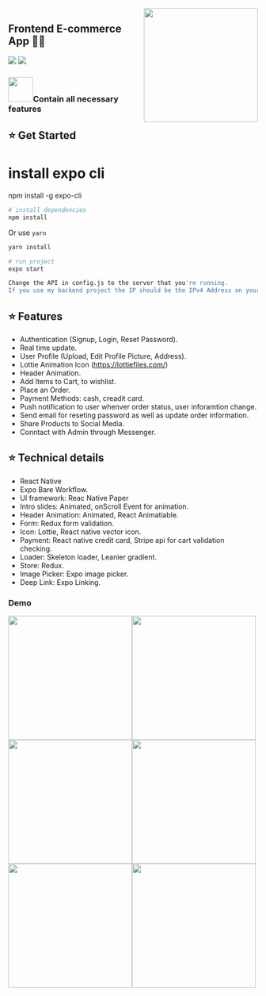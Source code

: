 <img align='right' src="https://media.giphy.com/media/M9gbBd9nbDrOTu1Mqx/giphy.gif" width="230">
 
## Frontend E-commerce App 👨‍💻

[![](https://img.shields.io/badge/Facebook-AnhQuanNguyen-blue)](https://www.facebook.com/anhquan291/)
[![](https://img.shields.io/badge/Gmail-anhquan291%40gmail.com-red)](mailto:anhquan291@gmail.com)

### <img src="https://media.giphy.com/media/VgCDAzcKvsR6OM0uWg/giphy.gif" width="50">Contain all necessary features 

## :star: Get Started


# install expo cli
npm install -g expo-cli

``` bash
# install dependencies
npm install
```
Or use `yarn`
``` bash
yarn install
```
``` bash
# run project
expo start
```
``` bash
Change the API in config.js to the server that you're running. 
If you use my backend project the IP should be the IPv4 Address on your computer (cmd -> ipconfig)
```

## :star: Features
- Authentication (Signup, Login, Reset Password).
- Real time update.
- User Profile (Upload, Edit Profile Picture, Address).
- Lottie Animation Icon (https://lottiefiles.com/)
- Header Animation.
- Add Items to Cart, to wishlist. 
- Place an Order.
- Payment Methods:  cash, creadit card.
- Push notification to user whenver order status, user inforamtion change. 
- Send email for reseting password as well as update order information.
- Share Products to Social Media.
- Conntact with Admin through Messenger. 

## :star: Technical details
- React Native
- Expo Bare Workflow.
- UI framework: Reac Native Paper
- Intro slides: Animated, onScroll Event for animation.
- Header Animation: Animated, React Animatiable.
- Form: Redux form validation.
- Icon: Lottie, React native vector icon.
- Payment: React native credit card, Stripe api for cart validation checking.
- Loader: Skeleton loader, Leanier gradient.
- Store: Redux. 
- Image Picker: Expo image picker.
- Deep Link: Expo Linking.




### Demo
<div style="display: flex; flex-wrap: wrap">
 <img src="https://i.imgur.com/oJqL4FG.png"  width="250">
 <img src="https://i.imgur.com/p3EwDuz.png"  width="250">
</div>
<div style="display: flex; flex-wrap: wrap">
  <img src="https://i.imgur.com/2V2bjJz.png" width="250">
 <img src="https://i.imgur.com/Sj49rlK.png" width="250">
</div>
<div style="display: flex">
 <img src="https://i.imgur.com/vnbPrl4.png" width="250">
 <img src="https://i.imgur.com/mT5Vjmj.png" width="250">
</div>




